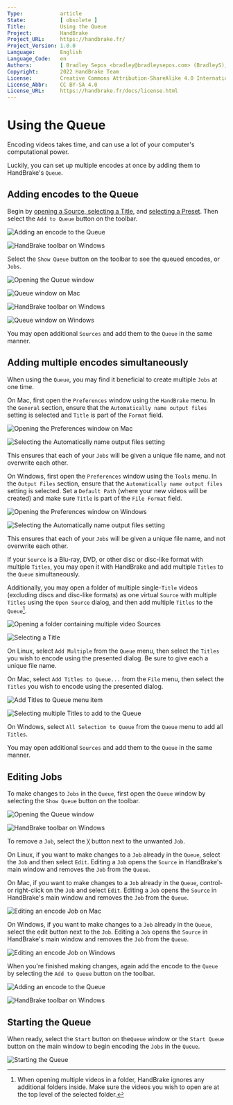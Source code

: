 ```yaml
---
Type:            article
State:           [ obsolete ]
Title:           Using the Queue
Project:         HandBrake
Project_URL:     https://handbrake.fr/
Project_Version: 1.0.0
Language:        English
Language_Code:   en
Authors:         [ Bradley Sepos <bradley@bradleysepos.com> (BradleyS), Scott (s55) ]
Copyright:       2022 HandBrake Team
License:         Creative Commons Attribution-ShareAlike 4.0 International
License_Abbr:    CC BY-SA 4.0
License_URL:     https://handbrake.fr/docs/license.html
---
```


Using the Queue
===============

Encoding videos takes time, and can use a lot of your computer's computational power.

Luckily, you can set up multiple encodes at once by adding them to HandBrake's `Queue`.

## Adding encodes to the Queue

Begin by [opening a Source, selecting a Title](../workflow/open-video-source.html), and [selecting a Preset](../workflow/select-preset.html). Then select the `Add to Queue` button on the toolbar.

<!-- .system-macos -->

![Adding an encode to the Queue](../../images/mac/add-to-queue-button-1.0.0.png "Select the Add to Queue button on the toolbar to add your encode to the queue.")

<!-- /.system-macos -->
<!-- .system-windows -->

![HandBrake toolbar on Windows](../../images/windows/toolbar-1.0.0.png "Select the Add to Queue button on the toolbar to add your encode to the queue.")

<!-- /.system-windows -->

Select the `Show Queue` button on the toolbar to see the queued encodes, or `Jobs`.

<!-- .system-macos -->

![Opening the Queue window](../../images/mac/queue-button-1.0.0.png "Select the Show Queue button on the toolbar to open the Queue window.")

![Queue window on Mac](../../images/mac/queue-1.0.0.png "The Queue window lists pending Jobs.")

<!-- /.system-macos -->
<!-- .system-windows -->

![HandBrake toolbar on Windows](../../images/windows/toolbar-1.0.0.png "Select the Show Queue button on the toolbar to open the Queue window.")

![Queue window on Windows](../../images/windows/queue-1.0.0.png "The Queue window lists pending Jobs.")

<!-- /.system-windows -->

You may open additional `Sources` and add them to the `Queue` in the same manner.

## Adding multiple encodes simultaneously

When using the `Queue`, you may find it beneficial to create multiple `Jobs` at one time.

<!-- .system-macos -->

On Mac, first open the `Preferences` window using the `HandBrake` menu. In the `General` section, ensure that the `Automatically name output files` setting is selected and `Title` is part of the `Format` field.

![Opening the Preferences window on Mac](../../images/mac/preferences-menu-1.0.0.png "Open the Preferences window using the HandBrake menu.")

![Selecting the Automatically name output files setting](../../images/mac/preferences-auto-naming-1.0.0.png "Select Automatically name output files to ensure unique file names when adding multiple Titles to the Queue.")

This ensures that each of your `Jobs` will be given a unique file name, and not overwrite each other.

<!-- /.system-macos -->
<!-- .system-windows -->

On Windows, first open the `Preferences` window using the `Tools` menu. In the `Output Files` section, ensure that the `Automatically name output files` setting is selected. Set a `Default Path` (where your new videos will be created) and make sure `Title` is part of the `File Format` field.

![Opening the Preferences window on Windows](../../images/windows/preferences-menu-1.0.0.png "Open the Preferences window using the Tools menu.")

![Selecting the Automatically name output files setting](../../images/windows/preferences-auto-naming-1.0.0.png "Set up Automatic File Naming to ensure unique file names when adding multiple Titles to the Queue.")

This ensures that each of your `Jobs` will be given a unique file name, and not overwrite each other.

<!-- /.system-windows -->

If your `Source` is a Blu-ray, DVD, or other disc or disc-like format with multiple `Titles`, you may open it with HandBrake and add multiple `Titles` to the `Queue` simultaneously.

Additionally, you may open a folder of multiple single-`Title` videos (excluding discs and disc-like formats) as one virtual `Source` with multiple `Titles` using the `Open Source` dialog, and then add multiple `Titles` to the `Queue`[^batch-scan-subdirectories].

<!-- .system-macos -->

![Opening a folder containing multiple video Sources](../../images/mac/open-source-dialog-folder-1.0.0.png "The Open Source dialog allows you to select a folder containing multiple video files.")

![Selecting a Title](../../images/mac/title-selection-1.0.0.png "The Title control lets you select which video clip you want to use.")

<!-- /.system-macos -->
<!-- .system-linux -->

On Linux, select `Add Multiple` from the `Queue` menu, then select the `Titles` you wish to encode using the presented dialog. Be sure to give each a unique file name.

<!-- /.system-linux -->
<!-- .system-macos -->

On Mac, select `Add Titles to Queue...` from the `File` menu, then select the `Titles` you wish to encode using the presented dialog.

![Add Titles to Queue menu item](../../images/mac/add-titles-to-queue-menu-1.0.0.png "Select Add Titles to Queue... from the File menu to open a selection dialog.")

![Selecting multiple Titles to add to the Queue](../../images/mac/add-titles-to-queue-1.0.0.png "Select the Titles you wish to encode from the Add Titles to Queue dialog.")

<!-- /.system-macos -->
<!-- .system-windows -->

On Windows, select `All Selection to Queue` from the `Queue` menu to add all `Titles`.

<!-- /.system-windows -->

You may open additional `Sources` and add them to the `Queue` in the same manner.

## Editing Jobs

To make changes to `Jobs` in the `Queue`, first open the `Queue` window by selecting the `Show Queue` button on the toolbar.

<!-- .system-macos -->

![Opening the Queue window](../../images/mac/queue-button-1.0.0.png "Select the Show Queue button on the toolbar to open the Queue window.")

<!-- /.system-macos -->
<!-- .system-windows -->

![HandBrake toolbar on Windows](../../images/windows/toolbar-1.0.0.png "Select the Show Queue button on the toolbar to open the Queue window.")

<!-- /.system-windows -->

To remove a `Job`, select the `╳` button next to the unwanted `Job`.

<!-- .system-linux -->

On Linux, if you want to make changes to a `Job` already in the `Queue`, select the `Job` and then select `Edit`. Editing a `Job` opens the `Source` in HandBrake's main window and removes the `Job` from the `Queue`.

<!-- /.system-linux -->
<!-- .system-macos -->

On Mac, if you want to make changes to a `Job` already in the `Queue`, control- or right-click on the `Job` and select `Edit`. Editing a `Job` opens the `Source` in HandBrake's main window and removes the `Job` from the `Queue`.

![Editing an encode Job on Mac](../../images/mac/queue-edit-1.0.0.png "Control- or right-click the Job and select Edit to make changes.")

<!-- /.system-macos -->
<!-- .system-windows -->

On Windows, if you want to make changes to a `Job` already in the `Queue`, select the edit button next to the `Job`. Editing a `Job` opens the `Source` in HandBrake's main window and removes the `Job` from the `Queue`.

![Editing an encode Job on Windows](../../images/windows/queue-1.0.0.png "Select the edit button, which looks like a sheet of paper, to make changes to a Job.")

<!-- /.system-windows -->

When you're finished making changes, again add the encode to the `Queue` by selecting the `Add to Queue` button on the toolbar.

<!-- .system-macos -->

![Adding an encode to the Queue](../../images/mac/add-to-queue-button-1.0.0.png "Select the Add to Queue button on the toolbar to add your encode to the queue.")

<!-- /.system-macos -->
<!-- .system-windows -->

![HandBrake toolbar on Windows](../../images/windows/toolbar-1.0.0.png "Select the Add to Queue button on the toolbar to add your encode to the queue.")

<!-- /.system-windows -->

## Starting the Queue

When ready, select the `Start` button on the`Queue` window or the `Start Queue` button on the main window to begin encoding the `Jobs` in the `Queue`.

<!-- .system-macos -->

![Starting the Queue](../../images/mac/start-queue-button-1.0.0.png "The Start Queue button begins encoding the Jobs in the Queue.")

<!-- /.system-macos -->

[^batch-scan-subdirectories]: When opening multiple videos in a folder, HandBrake ignores any additional folders inside. Make sure the videos you wish to open are at the top level of the selected folder.
